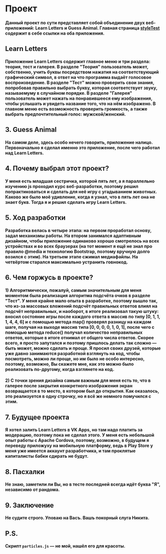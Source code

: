 # Проект
#### Данный проект по сути представляет собой объединение двух веб-приложений: Learn Letters и Guess Animal. Главная страница [styleTest](https://universalcorn.github.io/styleTest.html) содержит в себе ссылки на оба приложения.

## Learn Letters
#### Приложение Learn Letters содержит главное меню и три раздела: теория, тест и галерея. В разделе "Теория" пользователь может, собственно, учить буквы посредством нажатия на соответствующий графический символ, в ответ на что программа выдаёт голосовое воспроизведение. В разделе "Тест" можно проверить свои знания, попробовав правильно выбрать букву, которая соответствует звуку, называемуму в случайном порядке. В разделе "Галерея" пользователь может нажать на понравившееся ему изображения, чтобы услышать и увидеть название того, что на нём изображено. В главном меню есть возможность проверить громкость, а также выбрать предпочтительный голос: мужской/женский.
        
## 3. Guess Animal
#### На самом деле, здесь особо нечего говорить, приложение налицо. Первоначально я сделал именно это приложение, после чего работал над Learn Letters.
        
##  4. Почему выбрал этот проект?
#### У меня есть младшая сестричка, которой пять лет, а я параллельно изучению js проходил курс веб-разработки, поэтому решил попрактиковаться и сделать для неё игру с угадыванием животных. Каково же было моё удивление, когда я узнал, что в пять лет она не знает букв. Тогда я и решил сделать игру Learn Letters.

## 5. Ход разработки
#### Разработка велась в четыре этапа: на первом проработал основу, задал механизмы работы. На втором занимался адаптивным дизайном, чтобы приложение одинаково хорошо смотрелось на всех устройствах и во всех браузерах (на тот момент я ещё не знал про правило @media и технологию Bootstrap, поэтому вручную долго возился с этим). На третьем этапе сжимал медиафайлы. На четвёртом старался максимально устранить говнокод.
        
## 6. Чем горжусь в проекте?
#### 1) Алгоритмически, пожалуй, самым значительным для меня моментом была реализация алгоритма подсчёта очков в разделе "Тест". У меня крайне мало опыта в разработке, поэтому вышло так, что из-за массовых вложений подсчёт правильных ответов влиял на подсчёт неправильных, и наоборот, в итоге реализовал такую штуку: вносил состояние игры после каждого ответа в массив по типу [0, 1, 1, 1, 4, 4, 6] и с помощью метода map() проверял разницу на каждом шаге, получая на выходе массив типа [0, 0, 0, 0, 1, 0, 1], после чего с помощью метода reduce() получал количество неправильных ответов, которые в итоге отнимал от общего числа ответов. Скорее всего, я просто запутался и поэтому пришлось делать так сложно — быть может, можно сделать и проще. Я просил своих друзей, которые уже давно занимаются разработкой взглянуть на код, чтобы посмотреть, можно ли проще, но им было не особо интересно, поэтому, возможно, Вы скажете мне, как это можно было реализовать по-другому, когда взглянете на код.
#### 2) С точки зрения дизайна самым важным для меня есть то, что в галерее после закрытия конкретного изображения экран возвращается в то место, в котором был до открытия. Как оказалось, это реализуется в одну строчку, но я всё же немного помучился с этим.
        
## 7. Будущее проекта
#### Я хотел залить Learn Letters в VK Apps, но там надо платить за модерацию, поэтому пока не сделал этого. У меня есть небольшой опыт работы с Apache Cordova, поэтому, возможно, в будущем я переведу приложуху на мобильную платформу, ведь в Play Store у меня уже имеется аккаунт разработчика, и там проклятые капиталисты бабки сдирать не будут.
        
## 8. Пасхалки
#### Не знаю, заметили ли Вы, но в тесте последней всегда идёт буква "Я", независимо от рандома. 
        
##  9. Заключение
#### Не судите строго. Уповаю на Васъ. Вашъ покорный слуга Никита.

## P.S.
#### Скрипт `particles.js` — не мой, нашёл его для красоты.

